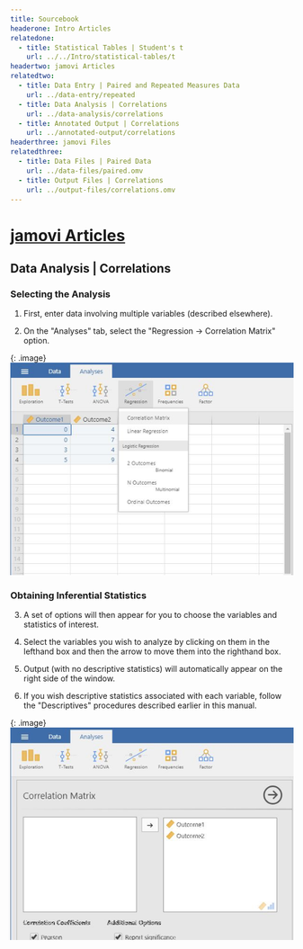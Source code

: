```yaml
---
title: Sourcebook
headerone: Intro Articles
relatedone:
  - title: Statistical Tables | Student's t
    url: ../../Intro/statistical-tables/t
headertwo: jamovi Articles
relatedtwo:
  - title: Data Entry | Paired and Repeated Measures Data
    url: ../data-entry/repeated
  - title: Data Analysis | Correlations
    url: ../data-analysis/correlations
  - title: Annotated Output | Correlations
    url: ../annotated-output/correlations
headerthree: jamovi Files
relatedthree:
  - title: Data Files | Paired Data
    url: ../data-files/paired.omv
  - title: Output Files | Correlations
    url: ../output-files/correlations.omv
---
```


# [jamovi Articles](../index.md)

## Data Analysis | Correlations

### Selecting the Analysis 

1. First, enter data involving multiple variables (described elsewhere). 

2. On the "Analyses" tab, select the "Regression -> Correlation Matrix" option.

{: .image}
![Screenshot for selecting analysis](correlations1.png)

### Obtaining Inferential Statistics

3. A set of options will then appear for you to choose the variables and statistics of interest.

4. Select the variables you wish to analyze by clicking on them in the lefthand box and then the arrow to move them into the righthand box.

5. Output (with no descriptive statistics) will automatically appear on the right side of the window. 

6. If you wish descriptive statistics associated with each variable, follow the "Descriptives" procedures described earlier in this manual.

{: .image}
![Screenshot for obtaining inferentials](correlations2.png)
